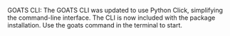 GOATS CLI: The GOATS CLI was updated to use Python Click, simplifying the command-line interface. The CLI is now included with the package installation. Use the goats command in the terminal to start.